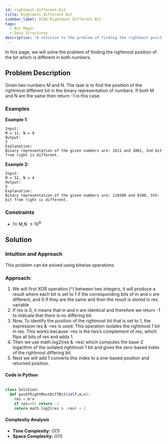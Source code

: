```yaml
---
id: rightmost-different-bit
title: Rightmost Different Bit
sidebar_label: 0106-Rightmost Different Bit
tags:
  - Bit Magic
  - Data Structures
description: "A solution to the problem of finding the rightmost position of the bit which is different in both numbers"
---
```


In this page, we will solve the problem of finding the rightmost position of the bit which is different in both numbers.

## Problem Description

Given two numbers M and N. The task is to find the position of the rightmost different bit in the binary representation of numbers. If both M and N are the same then return -1 in this case.

### Examples

**Example 1:**

```plaintext
Input: 
M = 11, N = 9
Output: 
2
Explanation: 
Binary representation of the given numbers are: 1011 and 1001, 2nd bit from right is different.
```

**Example 2:**

```plaintext
Input: 
M = 52, N = 4
Output: 
5
Explanation: 
Binary representation of the given numbers are: 110100 and 0100, 5th-bit from right is different.
```

### Constraints

- $1 \leq$ M,N $\leq10^9$

## Solution

### Intuition and Approach

This problem can be solved usnig bitwise operations

### Approach: 

1. We will first XOR operation (^) between two integers, it will produce a result where each bit is set to 1 if the corresponding bits of m and n are different, and 0 if they are the same and then the result is stored in res variable
2. If res is 0, it means that m and n are identical and therefore we return -1 to indicate that there is no differing bit.
3. Now, To identify the position of the rightmost bit that is set to 1, the expression res & -res is used. This operation isolates the rightmost 1 bit in res. This works because -res is the two’s complement of res, which flips all bits of res and adds 1.
4. Then we use math.log2(res & -res) which computes the base-2 logarithm of the isolated rightmost 1 bit and gives the zero-based index of the rightmost differing bit.
5. Next we will add 1 converts this index to a one-based position and returned position.
#### Code in Python
```python

class Solution:
  def posOfRightMostDiffBit(self,m,n):
    res = m^n
    if res==0: return -1
    return math.log2(res & -res) + 1
 ```

#### Complexity Analysis

- **Time Complexity:** $O(1)$
- **Space Complexity:** $O(1)$
